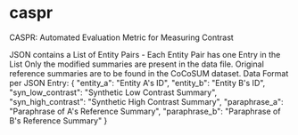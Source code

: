 # caspr
CASPR: Automated Evaluation Metric for Measuring Contrast

JSON contains a List of Entity Pairs - Each Entity Pair has one Entry in the List
Only the modified summaries are present in the data file. Original reference summaries are to be found in the CoCoSUM dataset.
Data Format per JSON Entry:
{
  "entity_a": "Entity A's ID",
  "entity_b": "Entity B's ID",
  "syn_low_contrast": "Synthetic Low Contrast Summary",
  "syn_high_contrast": "Synthetic High Contrast Summary",
  "paraphrase_a": "Paraphrase of A's Reference Summary",
  "paraphrase_b": "Paraphrase of B's Reference Summary"
}

